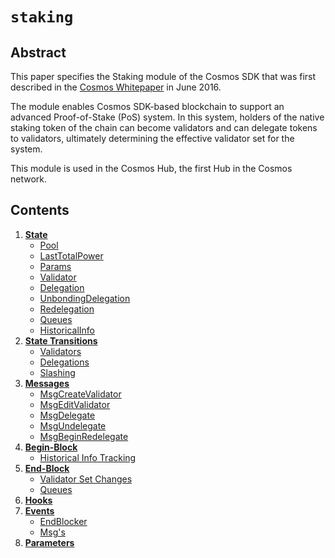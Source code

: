 <!--
order: 0
title: Staking Overview
parent:
  title: "staking"
-->

# `staking`

## Abstract

This paper specifies the Staking module of the Cosmos SDK that was first
described in the [Cosmos Whitepaper](https://cosmos.network/about/whitepaper)
in June 2016.

The module enables Cosmos SDK-based blockchain to support an advanced
Proof-of-Stake (PoS) system. In this system, holders of the native staking token of
the chain can become validators and can delegate tokens to validators,
ultimately determining the effective validator set for the system.

This module is used in the Cosmos Hub, the first Hub in the Cosmos
network.

## Contents

1. **[State](01_state.md)**
    * [Pool](01_state.md#pool)
    * [LastTotalPower](01_state.md#lasttotalpower)
    * [Params](01_state.md#params)
    * [Validator](01_state.md#validator)
    * [Delegation](01_state.md#delegation)
    * [UnbondingDelegation](01_state.md#unbondingdelegation)
    * [Redelegation](01_state.md#redelegation)
    * [Queues](01_state.md#queues)
    * [HistoricalInfo](01_state.md#historicalinfo)
2. **[State Transitions](02_state_transitions.md)**
    * [Validators](02_state_transitions.md#validators)
    * [Delegations](02_state_transitions.md#delegations)
    * [Slashing](02_state_transitions.md#slashing)
3. **[Messages](03_messages.md)**
    * [MsgCreateValidator](03_messages.md#msgcreatevalidator)
    * [MsgEditValidator](03_messages.md#msgeditvalidator)
    * [MsgDelegate](03_messages.md#msgdelegate)
    * [MsgUndelegate](03_messages.md#msgundelegate)
    * [MsgBeginRedelegate](03_messages.md#msgbeginredelegate)
4. **[Begin-Block](04_begin_block.md)**
    * [Historical Info Tracking](04_begin_block.md#historical-info-tracking)
5. **[End-Block](05_end_block.md)**
    * [Validator Set Changes](05_end_block.md#validator-set-changes)
    * [Queues](05_end_block.md#queues-)
6. **[Hooks](06_hooks.md)**
7. **[Events](07_events.md)**
    * [EndBlocker](07_events.md#endblocker)
    * [Msg's](07_events.md#msg's)
8. **[Parameters](08_params.md)**
